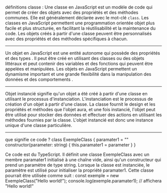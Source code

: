 définitions
classe : Une classe en JavaScript est un modèle de code qui permet de créer des objets avec des propriétés et des méthodes communes. Elle est généralement déclarée avec le mot-clé `class`. Les classes en JavaScript permettent une programmation orientée objet plus facile et plus structurée, en facilitant la réutilisabilité et la maintenance du code. Les objets créés à partir d'une classe peuvent être personnalisés avec des propriétés et des méthodes spécifiques à chacun.
*****************************************************************
Un objet en JavaScript est une entité autonome qui possède des propriétés et des types . Il peut être créé en utilisant des classes ou des objets littéraux et peut contenir des variables et des fonctions qui peuvent être appelées et manipulées. Les objets en JavaScript permettent un dynamisme important et une grande flexibilité dans la manipulation des données et des comportements .
*****************************************************************
Objet instancié signifie qu'un objet a été créé à partir d'une classe en utilisant le processus d'instanciation. L'instanciation est le processus de création d'un objet à partir d'une classe. La classe fournit le design et les propriétés et méthodes que l'objet aura, et une fois instancié, l'objet peut être utilisé pour stocker des données et effectuer des actions en utilisant les méthodes fournies par la classe. L'objet instancié est donc une instance unique d'une classe particulière.
*****************************************************************
que signifie ce code ? 
class ExempleClass {
    paramater1 = ""
    constructor(parameter: string) { this.paramater1 = parameter }
}

Ce code est du TypeScript. Il définit une classe ExempleClass avec un membre paramater1 initialisé à une chaîne vide, ainsi qu'un constructeur qui prend un paramètre de type string. Lorsque la classe est instanciée, le paramètre est utilisé pour initialiser la propriété paramater1. Cette classe pourrait être utilisée comme suit :
const exemple = new ExempleClass("Hello world!");
console.log(exemple.paramater1); // affichera "Hello world!"
<!-- Lorsqu'un objet de la classe ExempleClass est instancié, la propriété paramater1 est initialisée avec la valeur fournie lors de la création de l'objet. Cela permet à l'objet d'avoir une valeur pour cette propriété dès sa création. -->


